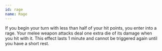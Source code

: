 ```yaml
---
id: rage
name: Rage
---
```

If you begin your turn with less than half of your hit points, you enter into a rage. Your melee weapon attacks deal
one extra die of its damage when you hit with it. This effect lasts 1 minute and cannot be triggered again
until you have a short rest.
